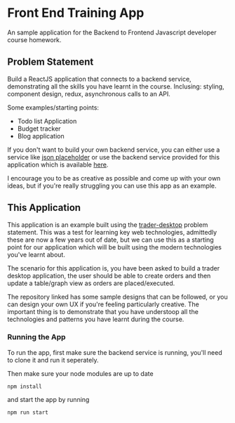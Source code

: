 # Front End Training App

An sample application for the Backend to Frontend Javascript developer course homework.

## Problem Statement

Build a ReactJS application that connects to a backend service, demonstrating all the skills you have learnt in the course.
Inclusing: styling, component design, redux, asynchronous calls to an API.

Some examples/starting points:
* Todo list Application
* Budget tracker
* Blog application

If you don't want to build your own backend service, you can either use a service like [json placeholder](https://jsonplaceholder.typicode.com/) or use the backend service provided for this application which is available [here](https://github.com/archfirst/trader-desktop).

I encourage you to be as creative as possible and come up with your own ideas, but if you're really struggling you can use this app as an example.

## This Application

This application is an example built using the [trader-desktop](https://github.com/archfirst/trader-desktop) problem statement. This was a test for learning key web technologies, admittedly these are now a few years out of date, but we can use this as a starting point for our application which will be built using the modern technologies you've learnt about. 

The scenario for this application is, you have been asked to build a trader desktop application, the user should be able to create orders and then update a table/graph view as orders are placed/executed.

The repository linked has some sample designs that can be followed, or you can design your own UX if you're feeling particularly creative. The important thing is to demonstrate that you have understoop all the technologies and patterns you have learnt during the course.

### Running the App

To run the app, first make sure the backend service is running, you'll need to clone it and run it seperately.

Then make sure your node modules are up to date
```
npm install
```
and start the app by running
```
npm run start
```


